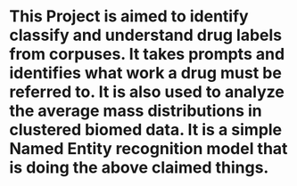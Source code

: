 # This Project is aimed to identify classify and understand drug labels from corpuses. It takes prompts and identifies what work a drug must be referred to. It is also used to analyze the average mass distributions in clustered biomed data. It is a simple Named Entity recognition model that is doing the above claimed things.
